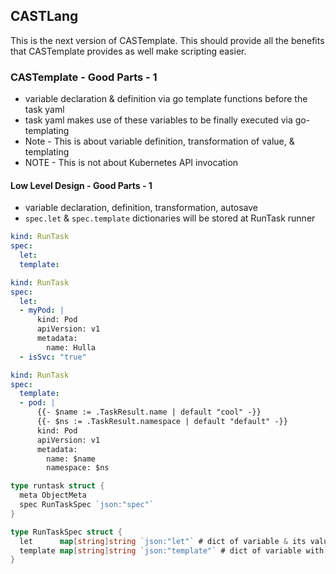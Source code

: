 ## CASTLang

This is the next version of CASTemplate. This should provide all the benefits that CASTemplate provides as well make scripting
easier.

### CASTemplate - Good Parts - 1
- variable declaration & definition via go template functions before the task yaml
- task yaml makes use of these variables to be finally executed via go-templating
- Note - This is about variable definition, transformation of value, & templating
- NOTE - This is not about Kubernetes API invocation

#### Low Level Design - Good Parts - 1
- variable declaration, definition, transformation, autosave
- `spec.let` & `spec.template` dictionaries will be stored at RunTask runner

```yaml
kind: RunTask
spec:
  let:
  template:
```

```yaml
kind: RunTask
spec:
  let:
  - myPod: |
      kind: Pod
      apiVersion: v1
      metadata:
        name: Hulla
  - isSvc: "true"
```

```yaml
kind: RunTask
spec:
  template:
  - pod: |
      {{- $name := .TaskResult.name | default "cool" -}}
      {{- $ns := .TaskResult.namespace | default "default" -}}
      kind: Pod
      apiVersion: v1
      metadata:
        name: $name
        namespace: $ns
```

```go
type runtask struct {
  meta ObjectMeta
  spec RunTaskSpec `json:"spec"`
}

type RunTaskSpec struct {
  let      map[string]string `json:"let"` # dict of variable & its value
  template map[string]string `json:"template"` # dict of variable with templated value
}
```
